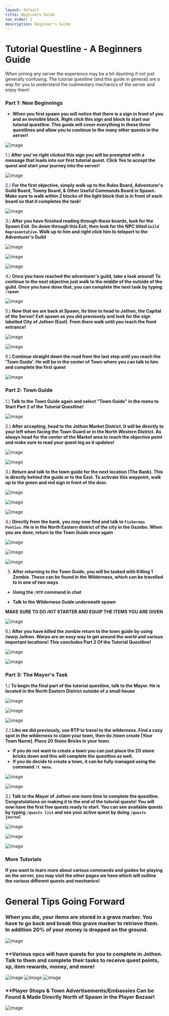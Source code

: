```yaml
---
layout: default
title: Beginners Guide
nav_order: 2
description: Beginner's Guide
---
```

# **Tutorial Questline - A Beginners Guide**

When joining any server the experience may be a bit daunting if not just generally confusing. The tutorial questline (and this guide in general) are a way for you to understand the rudimentary mechanics of the server and enjoy them!

### **Part 1: New Beginnings**

- **When you first spawn you will notice that there is a sign in front of you and an invisible block. Right click this sign and block to start our tutorial questline. This guide will cover everything in these three questlines and allow you to continue to the many other quests in the server!**

![image](https://github.com/TheMrNewVegas/TheMrNewVegas.github.io/assets/112358568/cb184096-7110-48e3-b77e-a5ea25789487)

1.) **After you've right clicked this sign you will be prompted with a message that leads into our first tutorial quest. Click Yes to accept the quest and start your journey into the server!**

![image](https://github.com/TheMrNewVegas/TheMrNewVegas.github.io/assets/112358568/14036389-d625-4e99-aae1-755417dbd476)

2.) **For the first objective, simply walk up to the Rules Board, Adventurer's Guild Board, Towny Board, & Other Useful Commands Board in Spawn. Make sure to walk within 2 blocks of the light block that is in front of each board so that it completes the task!**

![image](https://github.com/TheMrNewVegas/TheMrNewVegas.github.io/assets/112358568/11f79589-0191-4753-aeaf-eb950033954f)

3.) **After you have finished reading through these boards, look for the Spawn Exit. Go down through this Exit, then look for the NPC titled `Guild Representative`. Walk up to him and right click him to teleport to the Adventurer's Guild**

![image](https://github.com/TheMrNewVegas/TheMrNewVegas.github.io/assets/112358568/74d000b2-02fb-4531-9a7d-b1a26162c59e)

![image](https://github.com/TheMrNewVegas/TheMrNewVegas.github.io/assets/112358568/3280c05f-e3f5-4ba3-93db-40cabd41d85b)

![image](https://github.com/TheMrNewVegas/TheMrNewVegas.github.io/assets/112358568/df15899c-fff7-4a85-8fd3-eba818499d04)

4.) **Once you have reached the adventurer's guild, take a look around! To continue to the next objective just walk to the middle of the outside of the guild. Once you have done that, you can complete the next task by typing `/spawn`**

![image](https://github.com/TheMrNewVegas/TheMrNewVegas.github.io/assets/112358568/61943a41-89b9-4ac1-823a-0abfcffee377)

5.) **Now that we are back at Spawn, its time to head to Jothon, the Capital of the Server! Exit spawn as you did previously and look for the sign labelled City of Jothon (East). From there walk until you reach the front entrance!**

![image](https://github.com/TheMrNewVegas/TheMrNewVegas.github.io/assets/112358568/acc30201-5271-4082-9d4b-499c7cf00c8f)

![image](https://github.com/TheMrNewVegas/TheMrNewVegas.github.io/assets/112358568/7762ebc5-3340-4269-9126-b0c0a173d038)

6.) **Continue straight down the road from the last step until you reach the 'Town Guide'. He will be in the center of Town where you can talk to him and complete the first quest**

![image](https://github.com/TheMrNewVegas/TheMrNewVegas.github.io/assets/112358568/4a0ae501-edd4-43f6-a85b-8258386c9455)


### **Part 2: Town Guide**

1.) **Talk to the Town Guide again and select "Town Guide" in the menu to Start Part 2 of the Tutorial Questline!**

![image](https://github.com/TheMrNewVegas/TheMrNewVegas.github.io/assets/112358568/d1baa0a8-4d8b-4541-972b-010c6982b7f6)

2.) **After accepting, head to the Jothon Market District. It will be directly to your left when facing the Town Guard or in the North Western District. As always head for the center of the Market area to reach the objective point and make sure to read your quest log as it updates!**

![image](https://github.com/TheMrNewVegas/TheMrNewVegas.github.io/assets/112358568/6f1b13ee-5efe-460f-8f9d-ed333d46fbbe)

![image](https://github.com/TheMrNewVegas/TheMrNewVegas.github.io/assets/112358568/5b320559-284b-4927-8137-e735a6fd76d4)

3.) **Return and talk to the town guide for the next location (The Bank). This is directly behind the guide or to the East. To activate this waypoint, walk up to the green and red sign in front of the door.**

![image](https://github.com/TheMrNewVegas/TheMrNewVegas.github.io/assets/112358568/b2a6d945-439e-4b40-b13b-ec2011ac2f0f)

![image](https://github.com/TheMrNewVegas/TheMrNewVegas.github.io/assets/112358568/585fb993-b5c9-4f3f-a2ff-9d0364015808)

![image](https://github.com/TheMrNewVegas/TheMrNewVegas.github.io/assets/112358568/d4e29454-0eee-41ac-8742-fc8cb09200fb)

4.) **Directly from the bank, you may now find and talk to `Fisherman Pontius`. He is in the North Eastern district of the city in the Gazebo. When you are done, return to the Town Guide once again**

![image](https://github.com/TheMrNewVegas/TheMrNewVegas.github.io/assets/112358568/8d79f008-3870-4714-b64a-36f4107c2719)

![image](https://github.com/TheMrNewVegas/TheMrNewVegas.github.io/assets/112358568/154cd72b-701e-439d-8b3e-5f91b1925b03)

![image](https://github.com/TheMrNewVegas/TheMrNewVegas.github.io/assets/112358568/99857a91-c5ea-4239-a1a1-9e3d4bc36011)

5. **After returning to the Town Guide, you will be tasked with Killing 1 Zombie. These can be found in the Wilderness, which can be travelled to in one of two ways**

- **Using the `/RTP` command in chat**

- **Talk to the Wilderness Guide underneath spawn**

**MAKE SURE TO DO /KIT STARTER AND EQUIP THE ITEMS YOU ARE GIVEN**

![image](https://github.com/TheMrNewVegas/TheMrNewVegas.github.io/assets/112358568/1b56ce34-9f67-44c7-8937-167d8ae5e427)

6.) **After you have killed the zombie return to the town guide by using /warp Jothon. Warps are an easy way to get around the world and various important locations! This concludes Part 2 Of the Tutorial Questline!**

![image](https://github.com/TheMrNewVegas/TheMrNewVegas.github.io/assets/112358568/8f51dae3-b4e1-419f-9155-9db28cfeb171)

![image](https://github.com/TheMrNewVegas/TheMrNewVegas.github.io/assets/112358568/493081dc-cb70-4ab7-bbd1-8a03c49c6032)


### **Part 3: The Mayor's Task**

1.) **To begin the final part of the tutorial questline, talk to the Mayor. He is located in the North Eastern District outside of a small house**

![image](https://github.com/TheMrNewVegas/TheMrNewVegas.github.io/assets/112358568/09735151-235c-44a1-9d10-ec2da63f0112)

![image](https://github.com/TheMrNewVegas/TheMrNewVegas.github.io/assets/112358568/f8a5c190-1555-40a2-80b5-416e5006023f)

![image](https://github.com/TheMrNewVegas/TheMrNewVegas.github.io/assets/112358568/09af85c8-5eac-43c3-8d77-31875b7df8cd)

2.) **Like we did previously, use RTP to travel to the wilderness. Find a cozy spot in the wilderness to claim your town, then do /town create [Your Town Name]. Place 20 Stone Bricks in your town.**

- **If you do not want to create a town you can just place the 20 stone bricks down and this will complete the questline as well.**
- **If you do decide to create a town, it can be fully managed using the command `/t menu`.**

![image](https://github.com/TheMrNewVegas/TheMrNewVegas.github.io/assets/112358568/ccfbc776-08e0-4979-a3d9-f0e018a815b8)

![image](https://github.com/TheMrNewVegas/TheMrNewVegas.github.io/assets/112358568/0d56b642-23a7-45b9-bad7-8ad8803a1b33)

3.) **Talk to the Mayor of Jothon one more time to complete the questline. Congratulations on making it to the end of the tutorial quests! You will now have the first five quests ready to start. You can see available quests by typing `/quests list` and see your active quest by doing `/quests journal`**

![image](https://github.com/TheMrNewVegas/TheMrNewVegas.github.io/assets/112358568/ef3f2845-2bad-4822-8f73-ca0f5c2c1f6e)

![image](https://github.com/TheMrNewVegas/TheMrNewVegas.github.io/assets/112358568/0886df68-39a5-451c-85c6-027d857fc558)

![image](https://github.com/TheMrNewVegas/TheMrNewVegas.github.io/assets/112358568/4f5e4572-38f9-4c5d-bb5d-f1159d4e21a3)

### **More Tutorials**

**If you want to learn more about various commands and guides for playing on the server, you may visit the other pages we have which will outline the various different quests and mechanics!**

# **General Tips Going Forward**

### **When you die, your items are stored in a grave marker. You have to go back and break this grave marker to retrieve them. In addition 20% of your money is dropped on the ground.**

![image](https://github.com/TheMrNewVegas/TheMrNewVegas.github.io/assets/112358568/0b8a0a57-5328-4aa9-9be7-b0830e957959)

### **Various npcs will have quests for you to complete in Jothon. Talk to them and complete their tasks to receive quest points, xp, item rewards, money, and more!

![image](https://github.com/TheMrNewVegas/TheMrNewVegas.github.io/assets/112358568/07c98b19-b75e-470e-8c0b-aa10895a18dc)
![image](https://github.com/TheMrNewVegas/TheMrNewVegas.github.io/assets/112358568/c8d9e9b9-bf41-4dd7-81f4-279020d4d1b2)
![image](https://github.com/TheMrNewVegas/TheMrNewVegas.github.io/assets/112358568/da76174b-76c9-4393-bec7-ded2549b2ebd)

### **Player Shops & Town Advertisements/Embassies Can be Found & Made  Directly North of Spawn in the Player Bazaar!

![image](https://github.com/TheMrNewVegas/TheMrNewVegas.github.io/assets/112358568/f2240e0d-8abd-4f69-a7cd-e6cb8befcd5f)


